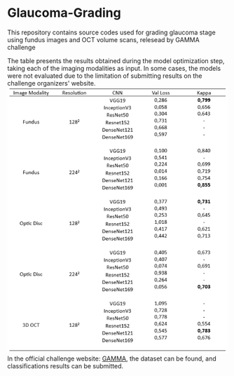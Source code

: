 # Glaucoma-Grading
This repository contains source codes used for grading glaucoma stage using fundus images and OCT volume scans, relesead by GAMMA challenge

The table presents the results obtained during the model optimization step, taking each of the imaging modalities as input. In some cases, the models were not evaluated due to the limitation of submitting results on the challenge organizers' website.
![alt text](https://github.com/MarcosMF86/Glaucoma-Grading/blob/main/Results.PNG?raw=true)
In the official challenge website: <a href="https://aistudio.baidu.com/aistudio/competition/detail/807/0/introduction" target="_blank">GAMMA</a>, the dataset can be found, and classifications results can be submitted. 

